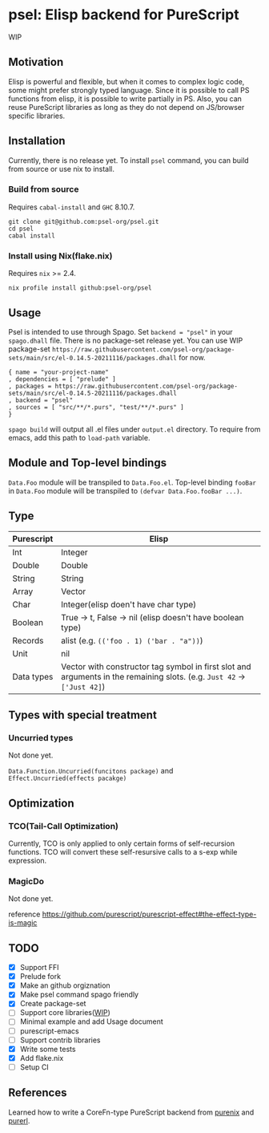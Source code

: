 # psel: Elisp backend for PureScript

WIP

## Motivation

Elisp is powerful and flexible, but when it comes to complex logic code, some might prefer strongly typed language.
Since it is possible to call PS functions from elisp, it is possible to write partially in PS.
Also, you can reuse PureScript libraries as long as they do not depend on JS/browser specific libraries.

## Installation

Currently, there is no release yet. To install `psel` command, you can build from source or use nix to install.

### Build from source

Requires `cabal-install` and `GHC` 8.10.7.

    git clone git@github.com:psel-org/psel.git
    cd psel
    cabal install

### Install using Nix(flake.nix)

Requires `nix` >= 2.4.

    nix profile install github:psel-org/psel

## Usage

Psel is intended to use through Spago. Set `backend = "psel"` in your `spago.dhall` file.
There is no package-set release yet. You can use WIP package-set `https://raw.githubusercontent.com/psel-org/package-sets/main/src/el-0.14.5-20211116/packages.dhall` for now.

```dhall
{ name = "your-project-name"
, dependencies = [ "prelude" ]
, packages = https://raw.githubusercontent.com/psel-org/package-sets/main/src/el-0.14.5-20211116/packages.dhall
, backend = "psel"
, sources = [ "src/**/*.purs", "test/**/*.purs" ]
}
```

`spago build` will output all .el files under `output.el` directory. To require from emacs, add this path to `load-path` variable.

## Module and Top-level bindings

`Data.Foo` module will be transpiled to `Data.Foo.el`.
Top-level binding `fooBar` in `Data.Foo` module will be transpiled to `(defvar Data.Foo.fooBar ...)`.

## Type

Purescript | Elisp
-----------|------
Int | Integer
Double | Double
String | String
Array | Vector
Char | Integer(elisp doen't have char type)
Boolean | True -> t, False -> nil (elisp doesn't have boolean type)
Records | alist (e.g. `(('foo . 1) ('bar . "a"))`)
Unit | nil
Data types | Vector with constructor tag symbol in first slot and arguments in the remaining slots. (e.g. `Just 42` -> `['Just 42]`)

## Types with special treatment

### Uncurried types

Not done yet.

`Data.Function.Uncurried(funcitons package)` and `Effect.Uncurried(effects pacakge)`

## Optimization

### TCO(Tail-Call Optimization)

Currently, TCO is only applied to only certain forms of self-recursion functions.
TCO will convert these self-resursive calls to a s-exp while expression.

### MagicDo

Not done yet.

reference
https://github.com/purescript/purescript-effect#the-effect-type-is-magic

## TODO

* [x] Support FFI
* [x] Prelude fork
* [x] Make an github orgiznation
* [x] Make psel command spago friendly
* [x] Create package-set
* [ ] Support core libraries([WIP](https://github.com/psel-org/package-sets))
* [ ] Minimal example and add Usage document
* [ ] purescript-emacs
* [ ] Support contrib libraries
* [x] Write some tests
* [x] Add flake.nix
* [ ] Setup CI

## References

Learned how to write a CoreFn-type PureScript backend from [purenix](https://github.com/purenix-org/purenix) and [purerl](https://github.com/purerl/purerl).
